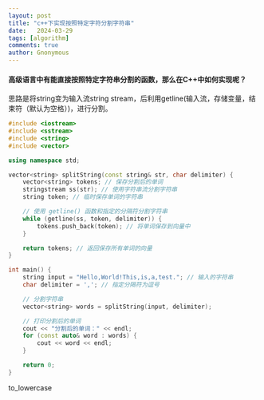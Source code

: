 ```yaml
---
layout: post
title: "c++下实现按照特定字符分割字符串"
date:   2024-03-29
tags: [algorithm]
comments: true
author: Gnonymous
---
```


#### 高级语言中有能直接按照特定字符串分割的函数，那么在C++中如何实现呢？

思路是将string变为输入流string stream，后利用getline(输入流，存储变量，结束符（默认为空格）)，进行分割。

~~~c++
#include <iostream>
#include <sstream>
#include <string>
#include <vector>

using namespace std;

vector<string> splitString(const string& str, char delimiter) {
    vector<string> tokens; // 保存分割后的单词
    stringstream ss(str); // 使用字符串流分割字符串
    string token; // 临时保存单词的字符串

    // 使用 getline() 函数和指定的分隔符分割字符串
    while (getline(ss, token, delimiter)) {
        tokens.push_back(token); // 将单词保存到向量中
    }

    return tokens; // 返回保存所有单词的向量
}

int main() {
    string input = "Hello,World!This,is,a,test."; // 输入的字符串
    char delimiter = ','; // 指定分隔符为逗号

    // 分割字符串
    vector<string> words = splitString(input, delimiter);

    // 打印分割后的单词
    cout << "分割后的单词：" << endl;
    for (const auto& word : words) {
        cout << word << endl;
    }

    return 0;
}
~~~

to_lowercase
